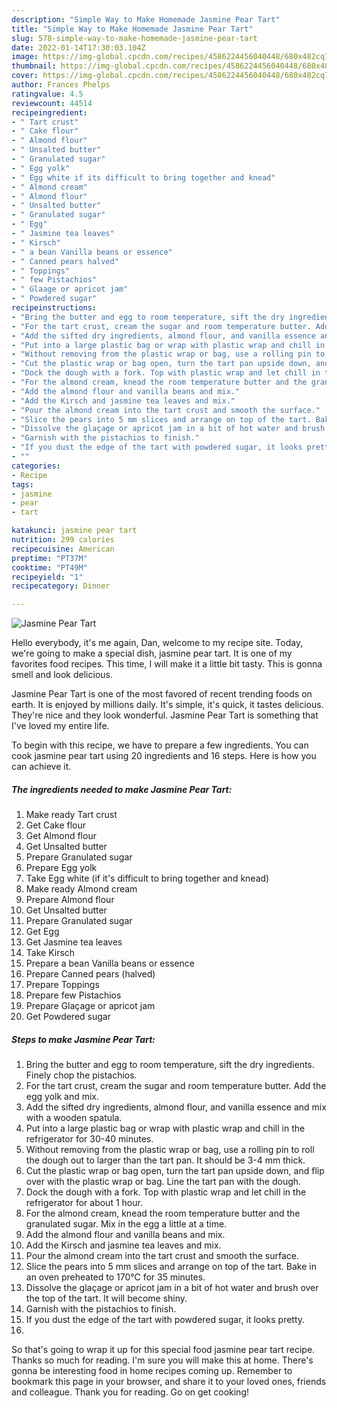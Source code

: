 ```yaml
---
description: "Simple Way to Make Homemade Jasmine Pear Tart"
title: "Simple Way to Make Homemade Jasmine Pear Tart"
slug: 578-simple-way-to-make-homemade-jasmine-pear-tart
date: 2022-01-14T17:30:03.104Z
image: https://img-global.cpcdn.com/recipes/4586224456040448/680x482cq70/jasmine-pear-tart-recipe-main-photo.jpg
thumbnail: https://img-global.cpcdn.com/recipes/4586224456040448/680x482cq70/jasmine-pear-tart-recipe-main-photo.jpg
cover: https://img-global.cpcdn.com/recipes/4586224456040448/680x482cq70/jasmine-pear-tart-recipe-main-photo.jpg
author: Frances Phelps
ratingvalue: 4.5
reviewcount: 44514
recipeingredient:
- " Tart crust"
- " Cake flour"
- " Almond flour"
- " Unsalted butter"
- " Granulated sugar"
- " Egg yolk"
- " Egg white if its difficult to bring together and knead"
- " Almond cream"
- " Almond flour"
- " Unsalted butter"
- " Granulated sugar"
- " Egg"
- " Jasmine tea leaves"
- " Kirsch"
- " a bean Vanilla beans or essence"
- " Canned pears halved"
- " Toppings"
- " few Pistachios"
- " Glaage or apricot jam"
- " Powdered sugar"
recipeinstructions:
- "Bring the butter and egg to room temperature, sift the dry ingredients. Finely chop the pistachios."
- "For the tart crust, cream the sugar and room temperature butter. Add the egg yolk and mix."
- "Add the sifted dry ingredients, almond flour, and vanilla essence and mix with a wooden spatula."
- "Put into a large plastic bag or wrap with plastic wrap and chill in the refrigerator for 30-40 minutes."
- "Without removing from the plastic wrap or bag, use a rolling pin to roll the dough out to larger than the tart pan. It should be 3-4 mm thick."
- "Cut the plastic wrap or bag open, turn the tart pan upside down, and flip over with the plastic wrap or bag. Line the tart pan with the dough."
- "Dock the dough with a fork. Top with plastic wrap and let chill in the refrigerator for about 1 hour."
- "For the almond cream, knead the room temperature butter and the granulated sugar. Mix in the egg a little at a time."
- "Add the almond flour and vanilla beans and mix."
- "Add the Kirsch and jasmine tea leaves and mix."
- "Pour the almond cream into the tart crust and smooth the surface."
- "Slice the pears into 5 mm slices and arrange on top of the tart. Bake in an oven preheated to 170℃ for 35 minutes."
- "Dissolve the glaçage or apricot jam in a bit of hot water and brush over the top of the tart. It will become shiny."
- "Garnish with the pistachios to finish."
- "If you dust the edge of the tart with powdered sugar, it looks pretty."
- ""
categories:
- Recipe
tags:
- jasmine
- pear
- tart

katakunci: jasmine pear tart 
nutrition: 299 calories
recipecuisine: American
preptime: "PT37M"
cooktime: "PT49M"
recipeyield: "1"
recipecategory: Dinner

---
```



![Jasmine Pear Tart](https://img-global.cpcdn.com/recipes/4586224456040448/680x482cq70/jasmine-pear-tart-recipe-main-photo.jpg)

Hello everybody, it's me again, Dan, welcome to my recipe site. Today, we're going to make a special dish, jasmine pear tart. It is one of my favorites food recipes. This time, I will make it a little bit tasty. This is gonna smell and look delicious.

Jasmine Pear Tart is one of the most favored of recent trending foods on earth. It is enjoyed by millions daily. It's simple, it's quick, it tastes delicious. They're nice and they look wonderful. Jasmine Pear Tart is something that I've loved my entire life.




To begin with this recipe, we have to prepare a few ingredients. You can cook jasmine pear tart using 20 ingredients and 16 steps. Here is how you can achieve it.

<!--inarticleads1-->

##### The ingredients needed to make Jasmine Pear Tart:

1. Make ready  Tart crust
1. Get  Cake flour
1. Get  Almond flour
1. Get  Unsalted butter
1. Prepare  Granulated sugar
1. Prepare  Egg yolk
1. Take  Egg white (if it&#39;s difficult to bring together and knead)
1. Make ready  Almond cream
1. Prepare  Almond flour
1. Get  Unsalted butter
1. Prepare  Granulated sugar
1. Get  Egg
1. Get  Jasmine tea leaves
1. Take  Kirsch
1. Prepare  a bean Vanilla beans or essence
1. Prepare  Canned pears (halved)
1. Prepare  Toppings
1. Prepare  few Pistachios
1. Prepare  Glaçage or apricot jam
1. Get  Powdered sugar




<!--inarticleads2-->

##### Steps to make Jasmine Pear Tart:

1. Bring the butter and egg to room temperature, sift the dry ingredients. Finely chop the pistachios.
1. For the tart crust, cream the sugar and room temperature butter. Add the egg yolk and mix.
1. Add the sifted dry ingredients, almond flour, and vanilla essence and mix with a wooden spatula.
1. Put into a large plastic bag or wrap with plastic wrap and chill in the refrigerator for 30-40 minutes.
1. Without removing from the plastic wrap or bag, use a rolling pin to roll the dough out to larger than the tart pan. It should be 3-4 mm thick.
1. Cut the plastic wrap or bag open, turn the tart pan upside down, and flip over with the plastic wrap or bag. Line the tart pan with the dough.
1. Dock the dough with a fork. Top with plastic wrap and let chill in the refrigerator for about 1 hour.
1. For the almond cream, knead the room temperature butter and the granulated sugar. Mix in the egg a little at a time.
1. Add the almond flour and vanilla beans and mix.
1. Add the Kirsch and jasmine tea leaves and mix.
1. Pour the almond cream into the tart crust and smooth the surface.
1. Slice the pears into 5 mm slices and arrange on top of the tart. Bake in an oven preheated to 170℃ for 35 minutes.
1. Dissolve the glaçage or apricot jam in a bit of hot water and brush over the top of the tart. It will become shiny.
1. Garnish with the pistachios to finish.
1. If you dust the edge of the tart with powdered sugar, it looks pretty.
1. 




So that's going to wrap it up for this special food jasmine pear tart recipe. Thanks so much for reading. I'm sure you will make this at home. There's gonna be interesting food in home recipes coming up. Remember to bookmark this page in your browser, and share it to your loved ones, friends and colleague. Thank you for reading. Go on get cooking!
